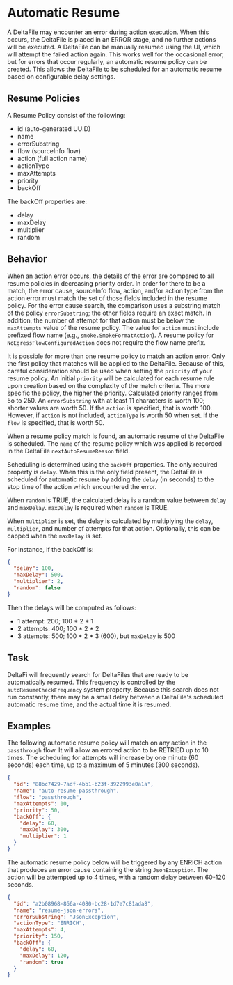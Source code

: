 # Automatic Resume

A DeltaFile may encounter an error during action execution. When this occurs, the DeltaFile is placed in an ERROR stage,
and no further actions will be executed. A DeltaFile can be manually resumed using the UI, which will attempt the failed
action again. This works well for the occasional error, but for errors that occur regularly, an automatic resume policy
can be created. This allows the DeltaFile to be scheduled for an automatic resume based on configurable delay settings.

## Resume Policies

A Resume Policy consist of the following:

* id (auto-generated UUID)
* name
* errorSubstring
* flow (sourceInfo flow)
* action (full action name)
* actionType
* maxAttempts
* priority
* backOff

The backOff properties are:

* delay
* maxDelay
* multiplier
* random

## Behavior

When an action error occurs, the details of the error are compared to all resume policies in decreasing priority order. In order for there to be a match, the error cause, sourceInfo flow, action, and/or action type from the action error must match
the set of those fields included in the resume policy.
For the error cause search, the comparison uses a substring match of the policy `errorSubstring`;
the other fields require an exact match.
In addition, the number of attempt for that action must be below the `maxAttempts` value of the resume policy.
The value for `action` must include prefixed flow name (e.g., `smoke.SmokeFormatAction`). A resume policy for `NoEgressFlowConfiguredAction` does not require the flow name prefix.

It is possible for more than one resume policy to match an action error. Only the first policy that matches will be applied to the DeltaFile. Because of this, careful consideration should be used when setting the `priority` of your resume policy. An initial  `priority` will be calculated for each resume rule upon creation based on the complexity of the match criteria.
The more specific the policy, the higher the priority.
Calculated priority ranges from 5o to 250.
An `errorSubstring` with at least 11 characters is worth 100; shorter values are worth 50.
If the `action` is specified, that is worth 100.
However, if `action` is not included,  `actionType` is worth 50 when set.
If the `flow` is specified, that is worth 50.


When a resume policy match is found, an automatic resume of the DeltaFile is scheduled. The `name` of the resume policy which was applied is recorded in the DeltaFile `nextAutoResumeReason` field.

Scheduling is determined using the `backOff` properties. The only required property is `delay`. When this is the only
field present, the DeltaFile is scheduled for automatic resume by adding the `delay` (in seconds) to the stop time of
the action which encountered the error.

When `random` is TRUE, the calculated delay is a random value between `delay` and `maxDelay`. `maxDelay` is required
when `random` is TRUE.

When `multiplier` is set, the delay is calculated by multiplying the `delay`, `multiplier`, and number of attempts for
that action. Optionally, this can be capped when the `maxDelay` is set.

For instance, if the backOff is:

```json
{
  "delay": 100,
  "maxDelay": 500,
  "multiplier": 2,
  "random": false
}
```

Then the delays will be computed as follows:

* 1 attempt: 200; 100 * 2 * 1
* 2 attempts: 400; 100 * 2 * 2
* 3 attempts: 500; 100 * 2 * 3 (600), but `maxDelay` is 500

## Task

DeltaFi will frequently search for DeltaFiles that are ready to be automatically resumed. This frequency is controlled
by the `autoResumeCheckFrequency` system property. Because this search does not run constantly, there may be a small
delay between a DeltaFile's scheduled automatic resume time, and the actual time it is resumed.

## Examples

The following automatic resume policy will match on any action in the `passthrough` flow. It will allow an errored
action to be RETRIED up to 10 times. The scheduling for attempts will increase by one minute (60 seconds) each time, up
to a maximum of 5 minutes (300 seconds).

```json
{
  "id": "88bc7429-7adf-4bb1-b23f-3922993e0a1a",
  "name": "auto-resume-passthrough",
  "flow": "passthrough",
  "maxAttempts": 10,
  "priority": 50,
  "backOff": {
    "delay": 60,
    "maxDelay": 300,
    "multiplier": 1
  }
}
```

The automatic resume policy below will be triggered by any ENRICH action that produces an error cause containing the
string `JsonException`. The action will be attempted up to 4 times, with a random delay between 60-120 seconds.

```json
{
  "id": "a2b08968-866a-4080-bc28-1d7e7c81ada8",
  "name": "resume-json-errors",
  "errorSubstring": "JsonException",
  "actionType": "ENRICH",
  "maxAttempts": 4,
  "priority": 150,
  "backOff": {
    "delay": 60,
    "maxDelay": 120,
    "random": true
  }
}
```
